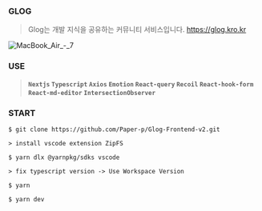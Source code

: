 ### **GLOG**
> Glog는 개발 지식을 공유하는 커뮤니티 서비스입니다.
https://glog.kro.kr

![MacBook_Air_-_7](https://user-images.githubusercontent.com/81551906/231045644-6f26db66-963d-48ee-96f8-e5e82edd54b3.png)

### **USE**
> **`Nextjs` `Typescript` `Axios` `Emotion` `React-query` `Recoil` `React-hook-form` `React-md-editor` `IntersectionObserver`**

### **START**

```
$ git clone https://github.com/Paper-p/Glog-Frontend-v2.git

> install vscode extension ZipFS 

$ yarn dlx @yarnpkg/sdks vscode

> fix typescript version -> Use Workspace Version

$ yarn

$ yarn dev
```

